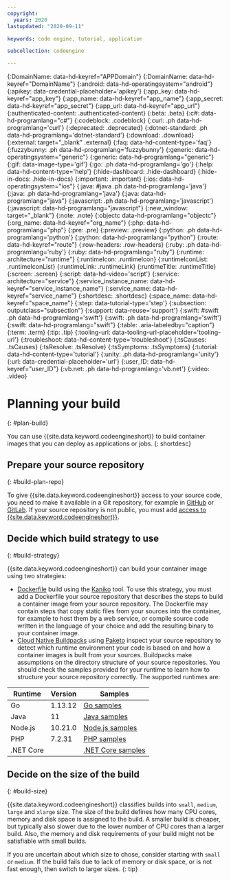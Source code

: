 ```yaml
---
copyright:
  years: 2020
lastupdated: "2020-09-11"

keywords: code engine, tutorial, application

subcollection: codeengine

---
```


{:DomainName: data-hd-keyref="APPDomain"}
{:DomainName: data-hd-keyref="DomainName"}
{:android: data-hd-operatingsystem="android"}
{:apikey: data-credential-placeholder='apikey'}
{:app_key: data-hd-keyref="app_key"}
{:app_name: data-hd-keyref="app_name"}
{:app_secret: data-hd-keyref="app_secret"}
{:app_url: data-hd-keyref="app_url"}
{:authenticated-content: .authenticated-content}
{:beta: .beta}
{:c#: data-hd-programlang="c#"}
{:codeblock: .codeblock}
{:curl: .ph data-hd-programlang='curl'}
{:deprecated: .deprecated}
{:dotnet-standard: .ph data-hd-programlang='dotnet-standard'}
{:download: .download}
{:external: target="_blank" .external}
{:faq: data-hd-content-type='faq'}
{:fuzzybunny: .ph data-hd-programlang='fuzzybunny'}
{:generic: data-hd-operatingsystem="generic"}
{:generic: data-hd-programlang="generic"}
{:gif: data-image-type='gif'}
{:go: .ph data-hd-programlang='go'}
{:help: data-hd-content-type='help'}
{:hide-dashboard: .hide-dashboard}
{:hide-in-docs: .hide-in-docs}
{:important: .important}
{:ios: data-hd-operatingsystem="ios"}
{:java: #java .ph data-hd-programlang='java'}
{:java: .ph data-hd-programlang='java'}
{:java: data-hd-programlang="java"}
{:javascript: .ph data-hd-programlang='javascript'}
{:javascript: data-hd-programlang="javascript"}
{:new_window: target="_blank"}
{:note: .note}
{:objectc data-hd-programlang="objectc"}
{:org_name: data-hd-keyref="org_name"}
{:php: data-hd-programlang="php"}
{:pre: .pre}
{:preview: .preview}
{:python: .ph data-hd-programlang='python'}
{:python: data-hd-programlang="python"}
{:route: data-hd-keyref="route"}
{:row-headers: .row-headers}
{:ruby: .ph data-hd-programlang='ruby'}
{:ruby: data-hd-programlang="ruby"}
{:runtime: architecture="runtime"}
{:runtimeIcon: .runtimeIcon}
{:runtimeIconList: .runtimeIconList}
{:runtimeLink: .runtimeLink}
{:runtimeTitle: .runtimeTitle}
{:screen: .screen}
{:script: data-hd-video='script'}
{:service: architecture="service"}
{:service_instance_name: data-hd-keyref="service_instance_name"}
{:service_name: data-hd-keyref="service_name"}
{:shortdesc: .shortdesc}
{:space_name: data-hd-keyref="space_name"}
{:step: data-tutorial-type='step'}
{:subsection: outputclass="subsection"}
{:support: data-reuse='support'}
{:swift: #swift .ph data-hd-programlang='swift'}
{:swift: .ph data-hd-programlang='swift'}
{:swift: data-hd-programlang="swift"}
{:table: .aria-labeledby="caption"}
{:term: .term}
{:tip: .tip}
{:tooling-url: data-tooling-url-placeholder='tooling-url'}
{:troubleshoot: data-hd-content-type='troubleshoot'}
{:tsCauses: .tsCauses}
{:tsResolve: .tsResolve}
{:tsSymptoms: .tsSymptoms}
{:tutorial: data-hd-content-type='tutorial'}
{:unity: .ph data-hd-programlang='unity'}
{:url: data-credential-placeholder='url'}
{:user_ID: data-hd-keyref="user_ID"}
{:vb.net: .ph data-hd-programlang='vb.net'}
{:video: .video}


# Planning your build
{: #plan-build}

You can use {{site.data.keyword.codeengineshort}} to build container images that you can deploy as applications or jobs.
{: shortdesc}

## Prepare your source repository
{: #build-plan-repo}

To give {{site.data.keyword.codeengineshort}} access to your source code, you need to make it available in a Git repository, for example in [GitHub](https://github.com/) or [GitLab](https://gitlab.com). If your source repository is not public, you must add [access to {{site.data.keyword.codeengineshort}}](/docs/codeengine?topic=codeengine-code-repositories).

## Decide which build strategy to use
{: #build-strategy}

{{site.data.keyword.codeengineshort}} can build your container image using two strategies:

- [Dockerfile](https://docs.docker.com/engine/reference/builder/) build using the [Kaniko](https://github.com/GoogleContainerTools/kaniko) tool. To use this strategy, you must add a Dockerfile your source repository that describes the steps to build a container image from your source repository. The Dockerfile may contain steps that copy static files from your sources into the container, for example to host them by a web service, or compile source code written in the language of your choice and add the resulting binary to your container image.
- [Cloud Native Buildpacks](https://buildpacks.io/) using [Paketo](https://paketo.io/) inspect your source repository to detect which runtime environment your code is based on and how a container images is built from your sources. Buildpacks make assumptions on the directory structure of your source repositories. You should check the samples provided for your runtime to learn how to structure your source repository correctly. The supported runtimes are:

| Runtime   | Version | Samples |
| --------- | ------- | ------- |
| Go        | 1.13.12 | [Go samples](https://github.com/paketo-buildpacks/samples/tree/main/go) |
| Java      | 11      | [Java samples](https://github.com/paketo-buildpacks/samples/tree/main/java) |
| Node.js   | 10.21.0 | [Node.js samples](https://github.com/paketo-buildpacks/samples/tree/main/nodejs) |
| PHP       | 7.2.31  | [PHP samples](https://github.com/paketo-buildpacks/samples/tree/main/php) |
| .NET Core |         | [.NET Core samples](https://github.com/paketo-buildpacks/samples/tree/main/dotnet-core) |

## Decide on the size of the build
{: #build-size}

{{site.data.keyword.codeengineshort}} classifies builds into `small`, `medium`, `large` and `xlarge` size. The size of the build defines how many CPU cores, memory and disk space is assigned to the build. A smaller build is cheaper, but typically also slower due to the lower number of CPU cores than a larger build. Also, the memory and disk requirements of your build might not be satisfiable with small builds.

If you are uncertain about which size to chose, consider starting with `small` or `medium`. If the build fails due to lack of memory or disk space, or is not fast enough, then switch to larger sizes.
{: tip}
